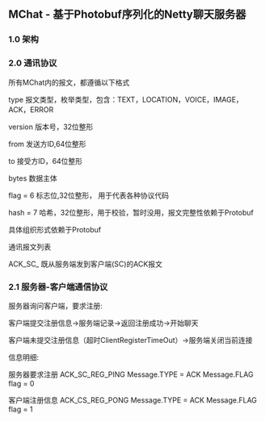 ## MChat - 基于Photobuf序列化的Netty聊天服务器

### 1.0 架构


### 2.0 通讯协议

  所有MChat内的报文，都遵循以下格式

  type 报文类型，枚举类型，包含：TEXT，LOCATION，VOICE，IMAGE，ACK，ERROR
  
  version 版本号，32位整形
  
  from 发送方ID,64位整形
  
  to 接受方ID，64位整形
  
  bytes 数据主体
  
  flag = 6 标志位,32位整形， 用于代表各种协议代码
  
  hash = 7 哈希，32位整形，用于校验，暂时没用，报文完整性依赖于Protobuf

  具体组织形式依赖于Protobuf

通讯报文列表

  ACK_SC_ 既从服务端发到客户端(SC)的ACK报文


### 2.1 服务器-客户端通信协议

  服务器询问客户端，要求注册:
  
  客户端提交注册信息→服务端记录→返回注册成功→开始聊天
  
  客户端未提交注册信息（超时ClientRegisterTimeOut）→服务端关闭当前连接
  
  信息明细:

  服务器要求注册 ACK_SC_REG_PING Message.TYPE = ACK Message.FLAG flag = 0

  客户端注册信息 ACK_CS_REG_PONG Message.TYPE = ACK Message.FLAG flag = 1
